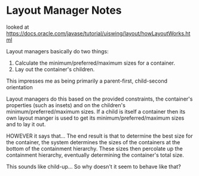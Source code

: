 # Layout Manager Notes

looked at https://docs.oracle.com/javase/tutorial/uiswing/layout/howLayoutWorks.html

Layout managers basically do two things:
1. Calculate the minimum/preferred/maximum sizes for a container.
2. Lay out the container's children.

This impresses me as being primarily a parent-first, child-second orientation

Layout managers do this based on the provided constraints, the container's properties (such as insets) 
and on the children's minimum/preferred/maximum sizes. 
If a child is itself a container then its own layout manger is used to get its minimum/preferred/maximum sizes and to lay it out.


HOWEVER it says that...
The end result is that to determine the best size for the container,
the system determines the sizes of the containers at the bottom of the containment hierarchy. 
These sizes then percolate up the containment hierarchy, eventually determining the container's total size.

This sounds like child-up...
So why doesn't it seem to behave like that?